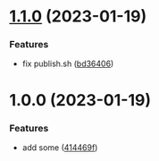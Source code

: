 # [1.1.0](https://github.com/LoundGY/test_lib/compare/v1.0.0...v1.1.0) (2023-01-19)


### Features

* fix publish.sh ([bd36406](https://github.com/LoundGY/test_lib/commit/bd364068023c7b7354541dd22ec26aefab460d04))

# 1.0.0 (2023-01-19)


### Features

* add some ([414469f](https://github.com/LoundGY/test_lib/commit/414469fefd443e209aa8a442831a8fde0cc5d509))
